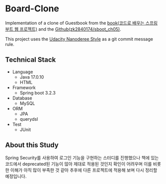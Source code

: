 # Board-Clone
Implementation of a clone of Guestbook from the [book(코드로 배우는 스프링 부트 웹 프로젝트)](https://m.yes24.com/Goods/Detail/96051853) and the [Github(zk2840174/sboot_ch05)](https://github.com/zk2840174/sboot_ch12).

This project uses the [Udacity Nanoderee Style](https://udacity.github.io/git-styleguide/) as a git commit message rule.

## Technical Stack

- Language
  - Java 17.0.10
  - HTML
- Framework
  - Spring boot 3.2.3
- Database
  - MySQL
- ORM
  - JPA
  - querydsl
- Test
  - JUnit

## About this Study

Spring Security를 사용하여 로그인 기능을 구현하는 스터디를 진행했으나 책에 있는 코드에서 deprecated된 기능이 많아 제대로 적용된 것인지 확인이 어려우며 이를 비롯한 이해가 아직 많이 부족한 것 같아 추후에 다른 프로젝트에 적용해 보며 다시 정리할 예정입니다.
